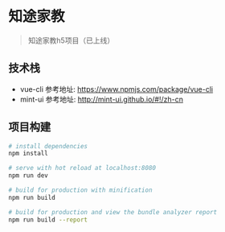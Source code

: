 # 知途家教

> 知途家教h5项目（已上线）

## 技术栈
* vue-cli 参考地址: https://www.npmjs.com/package/vue-cli
* mint-ui 参考地址: http://mint-ui.github.io/#!/zh-cn

## 项目构建

``` bash
# install dependencies
npm install

# serve with hot reload at localhost:8080
npm run dev

# build for production with minification
npm run build

# build for production and view the bundle analyzer report
npm run build --report
```
